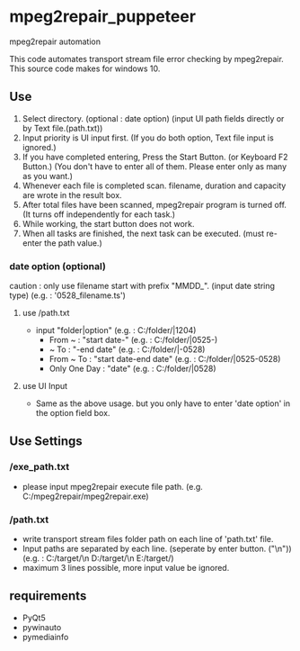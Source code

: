 # mpeg2repair_puppeteer
mpeg2repair automation

This code automates transport stream file error checking by mpeg2repair.
This source code makes for windows 10.

## Use
 1. Select directory. (optional : date option) (input UI path fields directly or by Text file.(path.txt))
 2. Input priority is UI input first. (If you do both option, Text file input is ignored.)
 3. If you have completed entering, Press the Start Button. (or Keyboard F2 Button.) (You don't have to enter all of them. Please enter only as many as you want.)
 4. Whenever each file is completed scan. filename, duration and capacity are wrote in the result box.
 5. After total files have been scanned, mpeg2repair program is turned off. (It turns off independently for each task.)
 6. While working, the start button does not work. 
 7. When all tasks are finished, the next task can be executed. (must re-enter the path value.)  

### date option (optional)
caution : only use filename start with prefix "MMDD_". (input date string type)
(e.g. : '0528_filename.ts')

1. use /path.txt
   * input "folder|option" (e.g. : C:/folder/|1204)
     * From ~ : "start date-" (e.g. : C:/folder/|0525-)
     * ~ To : "-end date" (e.g. : C:/folder/|-0528)
     * From ~ To : "start date-end date" (e.g. : C:/folder/|0525-0528)
     * Only One Day : "date" (e.g. : C:/folder/|0528)

2. use UI Input
   * Same as the above usage. but you only have to enter 'date option' in the option field box.

## Use Settings
### /exe_path.txt
 * please input mpeg2repair execute file path. (e.g. C:/mpeg2repair/mpeg2repair.exe)

### /path.txt
* write transport stream files folder path on each line of 'path.txt' file.
* Input paths are separated by each line. (seperate by enter button. ("\n"))
  (e.g. : 
  C:/target/\n
  D:/target/\n
  E:/target/)
* maximum 3 lines possible, more input value be ignored.

## requirements
* PyQt5
* pywinauto
* pymediainfo
